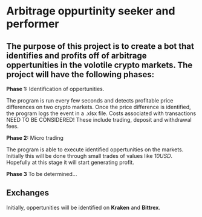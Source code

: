 # Arbitrage oppurtinity seeker and performer

## The purpose of this project is to create a bot that identifies and profits off of arbitrage oppertunities in the volotile crypto markets. The project will have the following phases:

**Phase 1:**
Identification of oppertunities. 

The program is run every few seconds and detects profitable price differences on two crypto markets. Once the price difference is identified, the program logs the event in a .xlsx file. Costs associated with transactions NEED TO BE CONSIDERED! These include trading, deposit and withdrawal fees.

**Phase 2:**
Micro trading

The program is able to execute identified oppertunities on the markets. Initially this will be done through small trades of values like _10USD_. Hopefully at this stage it will start generating profit.

**Phase 3**
To be determined...

## Exchanges
Initially, oppertunities will be identified on **Kraken** and **Bittrex**.
